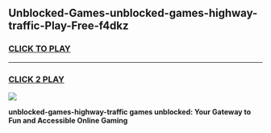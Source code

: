 
## Unblocked-Games-unblocked-games-highway-traffic-Play-Free-f4dkz
<h3>
<a href="https://premium76.site?title=unblocked-games-highway-traffic&ref=18A1">CLICK TO PLAY</a></h3>
<hr>

<h3>
<a href="https://premium76.site?title=unblocked-games-highway-traffic&ref=18A1">CLICK 2 PLAY</a>
  
</h3>

<a href="https://premium76.site?title=unblocked-games-highway-traffic&ref=18A1"><img src="https://clearcache.store/games.png"></a>


**unblocked-games-highway-traffic games unblocked: Your Gateway to Fun and Accessible Online Gaming**
